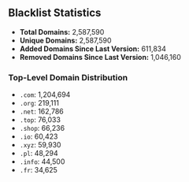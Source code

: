 ## Blacklist Statistics

- **Total Domains:** 2,587,590
- **Unique Domains:** 2,587,590
- **Added Domains Since Last Version:** 611,834
- **Removed Domains Since Last Version:** 1,046,160

### Top-Level Domain Distribution

-  `.com`: 1,204,694
-  `.org`: 219,111
-  `.net`: 162,786
-  `.top`: 76,033
-  `.shop`: 66,236
-  `.io`: 60,423
-  `.xyz`: 59,930
-  `.pl`: 48,294
-  `.info`: 44,500
-  `.fr`: 34,625
